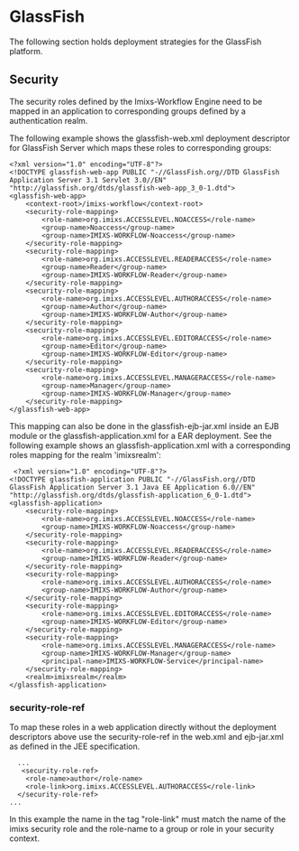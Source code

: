 # GlassFish
The following section holds deployment strategies for the GlassFish platform.

## Security 
The security roles defined by the Imixs-Workflow Engine need to be mapped in an application to corresponding groups defined by a authentication realm.

The following example shows the glassfish-web.xml deployment descriptor for GlassFish Server which maps these roles to corresponding groups:
 
	<?xml version="1.0" encoding="UTF-8"?>
	<!DOCTYPE glassfish-web-app PUBLIC "-//GlassFish.org//DTD GlassFish Application Server 3.1 Servlet 3.0//EN" "http://glassfish.org/dtds/glassfish-web-app_3_0-1.dtd">
	<glassfish-web-app>
		<context-root>/imixs-workflow</context-root>
		<security-role-mapping>
			<role-name>org.imixs.ACCESSLEVEL.NOACCESS</role-name>
			<group-name>Noaccess</group-name>
			<group-name>IMIXS-WORKFLOW-Noaccess</group-name>
		</security-role-mapping>
		<security-role-mapping>
			<role-name>org.imixs.ACCESSLEVEL.READERACCESS</role-name>
			<group-name>Reader</group-name>
			<group-name>IMIXS-WORKFLOW-Reader</group-name>
		</security-role-mapping>
		<security-role-mapping>
			<role-name>org.imixs.ACCESSLEVEL.AUTHORACCESS</role-name>
			<group-name>Author</group-name>
			<group-name>IMIXS-WORKFLOW-Author</group-name>
		</security-role-mapping>
		<security-role-mapping>
			<role-name>org.imixs.ACCESSLEVEL.EDITORACCESS</role-name>
			<group-name>Editor</group-name>
			<group-name>IMIXS-WORKFLOW-Editor</group-name>
		</security-role-mapping>
		<security-role-mapping>
			<role-name>org.imixs.ACCESSLEVEL.MANAGERACCESS</role-name>
			<group-name>Manager</group-name>
			<group-name>IMIXS-WORKFLOW-Manager</group-name>
		</security-role-mapping>
	</glassfish-web-app>


This mapping can also be done in the glassfish-ejb-jar.xml inside an EJB module or the glassfish-application.xml for a EAR deployment. See the following example shows an glassfish-application.xml with a corresponding roles mapping for the realm 'imixsrealm':

	 <?xml version="1.0" encoding="UTF-8"?>
	<!DOCTYPE glassfish-application PUBLIC "-//GlassFish.org//DTD GlassFish Application Server 3.1 Java EE Application 6.0//EN" "http://glassfish.org/dtds/glassfish-application_6_0-1.dtd">
	<glassfish-application>
		<security-role-mapping>
			<role-name>org.imixs.ACCESSLEVEL.NOACCESS</role-name>
			<group-name>IMIXS-WORKFLOW-Noaccess</group-name>
		</security-role-mapping>
		<security-role-mapping>
			<role-name>org.imixs.ACCESSLEVEL.READERACCESS</role-name>
			<group-name>IMIXS-WORKFLOW-Reader</group-name>
		</security-role-mapping>
		<security-role-mapping>
			<role-name>org.imixs.ACCESSLEVEL.AUTHORACCESS</role-name>
			<group-name>IMIXS-WORKFLOW-Author</group-name>
		</security-role-mapping>
		<security-role-mapping>
			<role-name>org.imixs.ACCESSLEVEL.EDITORACCESS</role-name>
			<group-name>IMIXS-WORKFLOW-Editor</group-name>
		</security-role-mapping>
		<security-role-mapping>
			<role-name>org.imixs.ACCESSLEVEL.MANAGERACCESS</role-name>
			<group-name>IMIXS-WORKFLOW-Manager</group-name>
			<principal-name>IMIXS-WORKFLOW-Service</principal-name>
		</security-role-mapping>	
		<realm>imixsrealm</realm>
	</glassfish-application>


### security-role-ref 
To map these roles in a web application directly without the deployment descriptors above use  the security-role-ref in the web.xml and ejb-jar.xml as defined in the JEE specification.

	  ...  
	   <security-role-ref>
	    <role-name>author</role-name>
	    <role-link>org.imixs.ACCESSLEVEL.AUTHORACCESS</role-link>
	  </security-role-ref>
	...

In this example the name in the tag "role-link" must match the name of the imixs security role and the role-name to a group or role in your security context.
